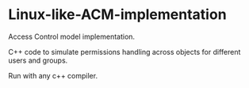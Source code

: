 # Linux-like-ACM-implementation

Access Control model implementation.

C++ code to simulate permissions handling across objects for different users and groups.

Run with any c++ compiler.
